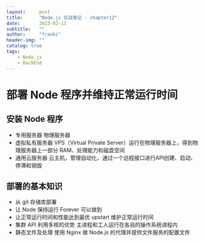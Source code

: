 ```yaml
---
layout:     post
title:      "Node.js 实战笔记 - chapter12"
date:       2023-02-13
subtitle:   ""
author:     "franki"
header-img: ""
catalog: true
tags:
    - Node.js
    - BackEnd
---
```


# 部署 Node 程序并维持正常运行时间

## 安装 Node 程序

- 专用服务器
  物理服务器
- 虚拟私有服务器
  VPS（Virtual Private Server）运行在物理服务器上，得到物理服务器上一部分 RAM、处理能力和磁盘空间
- 通用云服务器
  云主机，管理自动化，通过一个远程接口进行API创建、启动、停滞和销毁

## 部署的基本知识

- 从 git 存储库部署
- 让 Node 保持运行
  Forever 可以做到
- 让正常运行时间和性能达到最优
  upstart 维护正常运行时间
- 集群 API 利用多核的优势
  主进程和工人运行在各自的操作系统进程内
- 静态文件及处理
  使用 Nginx 做 Node.js 的代理并提供文件服务的配置文件
